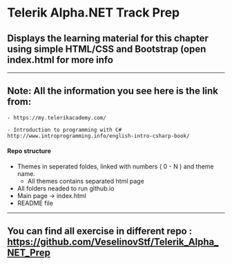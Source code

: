 # Telerik Alpha.NET Track Prep
## Displays the learning material for this chapter using simple HTML/CSS and Bootstrap (open index.html for more info
--------------------------------------
## Note: All the information you see here is the link from:
    - https://my.telerikacademy.com/

    - Introduction to programming with C#     http://www.introprogramming.info/english-intro-csharp-book/

#### Repo structure
- Themes in seperated foldes, linked with numbers ( 0 - N ) and theme name.
    - All themes contains separated html page
- All folders neaded to run github.io
- Main page -> index.html
- README file
--------------------------------------
You can find all exercise in different repo : https://github.com/VeselinovStf/Telerik_Alpha_NET_Prep
--------------------------------------
